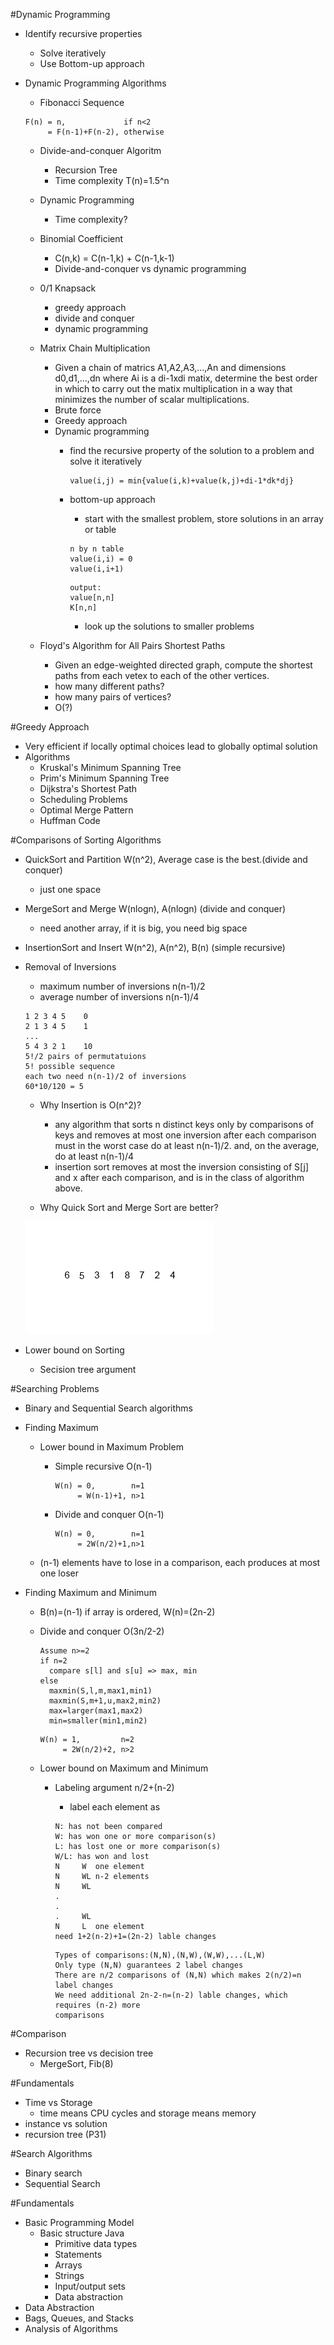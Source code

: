 #Dynamic Programming
- Identify recursive properties
  - Solve iteratively
  - Use Bottom-up approach
- Dynamic Programming Algorithms
  - Fibonacci Sequence

  ```
  F(n) = n,             if n<2
       = F(n-1)+F(n-2), otherwise
  ```

    - Divide-and-conquer Algoritm
      - Recursion Tree
      - Time complexity T(n)=1.5^n
    - Dynamic Programming
      - Time complexity? 
    
  - Binomial Coefficient
    - C(n,k) = C(n-1,k) + C(n-1,k-1)
    - Divide-and-conquer vs dynamic programming

  - 0/1 Knapsack
    - greedy approach
    - divide and conquer
    - dynamic programming

  - Matrix Chain Multiplication
    - Given a chain of matrics A1,A2,A3,...,An and dimensions d0,d1,...,dn
      where Ai is a di-1xdi matix, determine the best order in which to 
      carry out the matix multiplication in a way that minimizes the number of
      scalar multiplications.
    - Brute force
    - Greedy approach
    - Dynamic programming
      - find the recursive property of the solution to a problem and solve it
        iteratively

        ```
        value(i,j) = min{value(i,k)+value(k,j)+di-1*dk*dj}
        ```

      - bottom-up approach
        - start with the smallest problem, store solutions in an array or table

        ```
        n by n table
        value(i,i) = 0
        value(i,i+1)
        ```

        ```
        output:
        value[n,n]
        K[n,n]
        ```

        - look up the solutions to smaller problems

  - Floyd's Algorithm for All Pairs Shortest Paths
    - Given an edge-weighted directed graph, compute the shortest paths from
      each vetex to each of the other vertices.
    - how many different paths?
    - how many pairs of vertices?
    - O(?)

#Greedy Approach
- Very efficient if locally optimal choices lead to globally optimal solution
- Algorithms
  - Kruskal's Minimum Spanning Tree
  - Prim's Minimum Spanning Tree
  - Dijkstra's Shortest Path
  - Scheduling Problems
  - Optimal Merge Pattern
  - Huffman Code

#Comparisons of Sorting Algorithms
- QuickSort and Partition  W(n^2), Average case is the best.(divide and conquer)
  - just one space
- MergeSort and Merge W(nlogn), A(nlogn) (divide and conquer)
  - need another array, if it is big, you need big space
- InsertionSort and Insert W(n^2), A(n^2), B(n) (simple recursive)
- Removal of Inversions 
  - maximum number of inversions n(n-1)/2
  - average number of inversions n(n-1)/4

  ```
  1 2 3 4 5    0
  2 1 3 4 5    1
  ...
  5 4 3 2 1    10
  5!/2 pairs of permutatuions
  5! possible sequence
  each two need n(n-1)/2 of inversions
  60*10/120 = 5
  ```
  - Why Insertion is O(n^2)?
    - any algorithm that sorts n distinct keys only by comparisons of keys and 
      removes at most one inversion after each comparison must in the worst case
      do at least n(n-1)/2. and, on the average, do at least n(n-1)/4
    - insertion sort removes at most the inversion consisting of S[j] and x
      after each comparison, and is in the class of algorithm above.

  - Why Quick Sort and Merge Sort are better?


  ![Merge Sort](img/Merge-sort-example.gif)
- Lower bound on Sorting
  - Secision tree argument

#Searching Problems
- Binary and Sequential Search algorithms
- Finding Maximum
  - Lower bound in Maximum Problem
    - Simple recursive O(n-1)

      ```
      W(n) = 0,        n=1
           = W(n-1)+1, n>1
      ```

    - Divide and conquer O(n-1)

      ```
      W(n) = 0,        n=1
           = 2W(n/2)+1,n>1
      ```

  - (n-1) elements have to lose in a comparison, each produces at most one loser

- Finding Maximum and Minimum
  - B(n)=(n-1) if array is ordered, W(n)=(2n-2)
  - Divide and conquer O(3n/2-2)

    ```
    Assume n>=2
    if n=2
      compare s[l] and s[u] => max, min
    else
      maxmin(S,l,m,max1,min1)
      maxmin(S,m+1,u,max2,min2)
      max=larger(max1,max2)
      min=smaller(min1,min2)
    ```

    ```
    W(n) = 1,         n=2
         = 2W(n/2)+2, n>2
    ```

  - Lower bound on Maximum and Minimum
    - Labeling argument n/2+(n-2)
      - label each element as

      ```
      N: has not been compared
      W: has won one or more comparison(s)
      L: has lost one or more comparison(s)
      W/L: has won and lost
      N     W  one element
      N     WL n-2 elements
      N     WL
      .
      .
      .     WL
      N     L  one element
      need 1+2(n-2)+1=(2n-2) lable changes
      ```

      ```
      Types of comparisons:(N,N),(N,W),(W,W),...(L,W)
      Only type (N,N) guarantees 2 label changes
      There are n/2 comparisons of (N,N) which makes 2(n/2)=n label changes
      We need additional 2n-2-n=(n-2) lable changes, which requires (n-2) more 
      comparisons
      ```

#Comparison
- Recursion tree vs decision tree
  - MergeSort, Fib(8)

#Fundamentals
- Time vs Storage
  - time means CPU cycles and storage means memory
- instance vs solution
- recursion tree (P31)


#Search Algorithms
- Binary search
- Sequential Search


#Fundamentals
- Basic Programming Model
  - Basic structure Java
    - Primitive data types
    - Statements
    - Arrays
    - Strings
    - Input/output sets
    - Data abstraction
- Data Abstraction
- Bags, Queues, and Stacks
- Analysis of Algorithms
